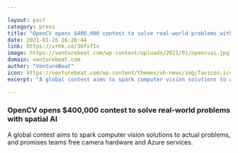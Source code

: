 ```yaml
---

layout: post
category: press
title: "OpenCV opens $400,000 contest to solve real-world problems with spatial AI"
date: 2021-01-26 16:26:44
link: https://vrhk.co/36fxfIv
image: https://venturebeat.com/wp-content/uploads/2021/01/opencvai.jpg?w=1200&strip=all
domain: venturebeat.com
author: "VentureBeat"
icon: https://venturebeat.com/wp-content/themes/vb-news/img/favicon.ico
excerpt: "A global contest aims to spark computer vision solutions to actual problems, and promises teams free camera hardware and Azure services."

---
```


### OpenCV opens $400,000 contest to solve real-world problems with spatial AI

A global contest aims to spark computer vision solutions to actual problems, and promises teams free camera hardware and Azure services.